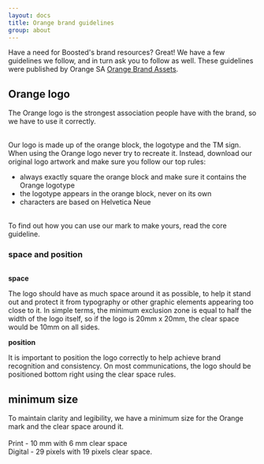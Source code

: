 ```yaml
---
layout: docs
title: Orange brand guidelines
group: about
---
```


Have a need for Boosted's brand resources? Great! We have a few guidelines we follow, and in turn ask you to follow as well. These guidelines were published by Orange SA [Orange Brand Assets](http://brand.orange.com/).

## Orange logo

<p>The Orange logo is the strongest association people have with the brand, so we have to use it correctly.</p>
<p><br>Our logo is made up of the orange block, the logotype and the TM sign. When using the Orange logo never try to recreate it. Instead, download our original logo artwork and make sure you follow our top rules:</p>
<ul>
<li>always exactly square the orange block and make sure it contains the Orange logotype</li>
<li>the logotype appears in the orange block, never on its own</li>
<li>characters are based on Helvetica Neue</li>
</ul>
<p><br>To find out how you can use our mark to make yours, read the core guideline.</p>

### space and position
  
<img src="{{ site.baseurl }}/docs/{{ site.docs_version }}/assets/brand/orange-space-position.jpg" alt="">
<p><strong>space</strong></p>
<p>The logo should have as much space around it as possible, to help it stand out and protect it from typography or other graphic elements appearing too close to it. In simple terms, the minimum exclusion zone is equal to half the width of the logo itself, so if the logo is 20mm x 20mm, the clear space would be 10mm on all sides.</p>
<p><strong>position</strong></p>
<p>It is important to position the logo correctly to help achieve brand recognition and consistency. On most communications, the logo should be positioned bottom right using the clear space rules.</p>

## minimum size


<p>To maintain clarity and legibility, we have a minimum size for the Orange mark and the clear space around it. <br><br>Print - 10 mm with 6 mm clear space<br>Digital - 29 pixels with 19 pixels clear space.</p>


